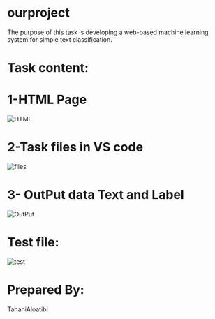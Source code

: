 # ourproject

The purpose of this task is developing a web-based machine learning system for simple text classification.

# Task content:

# 1-HTML Page
![HTML](https://user-images.githubusercontent.com/105516320/169857812-e2e78f18-ee8d-4005-9dfa-a06db0a46406.png)

# 2-Task files in VS code

![files](https://user-images.githubusercontent.com/105516320/169858433-b769af24-271e-435f-82cd-febfe426e426.png)

# 3- OutPut data Text and Label

![OutPut](https://user-images.githubusercontent.com/105516320/169858897-84beb62d-78a7-44ce-8808-c9b48e727311.PNG)

# Test file:
![test](https://user-images.githubusercontent.com/105516320/169859227-f77d46c8-b46f-438b-a6c0-df53fe900acb.png)

# Prepared By:
TahaniAloatibi
